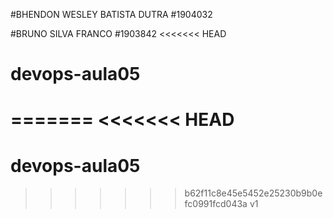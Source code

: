 #BHENDON WESLEY BATISTA DUTRA
#1904032 

#BRUNO SILVA FRANCO
#1903842
<<<<<<< HEAD

# devops-aula05
=======
<<<<<<< HEAD
=======

# devops-aula05
>>>>>>> b62f11c8e45e5452e25230b9b0efc0991fcd043a
>>>>>>> v1
